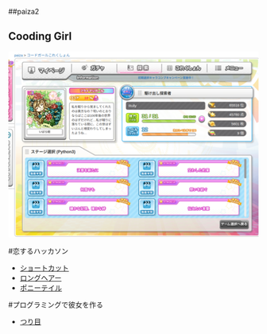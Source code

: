 ##paiza2

## Cooding Girl

![Coding Girl](./image/codinggirl.png)


#恋するハッカソン
 
- [ショートカット](./hackthon/shortcat.py)
- [ ロングヘアー](./hackthon/longhear.py)
- [ポニーテイル](./hackthon/ponytail.py)


#プログラミングで彼女を作る

- [つり目](./paiza2/turime.py)
